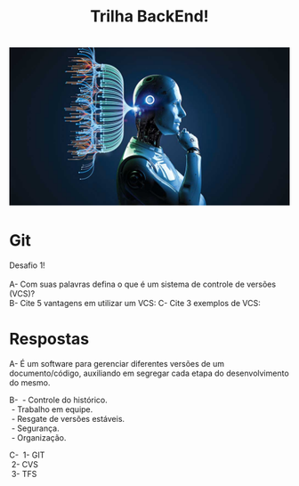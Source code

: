 <h1 align="center">
    Trilha BackEnd!
</h1>

<h1 align= "center">
    <img src="imagens/81-1.jpg">
</h1>

# Git

Desafio 1!<br><br>
A- Com suas palavras defina o que é um sistema de controle de versões (VCS)?<br>
B- Cite 5 vantagens em utilizar um VCS:
C- Cite 3 exemplos de VCS:<br>

# Respostas
A-  É um software para gerenciar diferentes versões de um documento/código, auxiliando em segregar cada etapa do desenvolvimento do mesmo.<br>

B-  &#160;- Controle do histórico.<br>
    &#160;- Trabalho em equipe.<br>
    &#160;- Resgate de versões estáveis.<br>
    &#160;- Segurança.<br>
    &#160;- Organização.<br>

C-  &#160;1- GIT<br>
    &#160;2- CVS<br>
    &#160;3- TFS<br>

